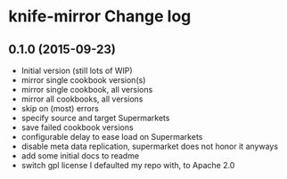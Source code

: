 # knife-mirror Change log

## 0.1.0 (2015-09-23)

- Initial version (still lots of WIP)
- mirror single cookbook version(s)
- mirror single cookbook, all versions
- mirror all cookbooks, all versions
- skip on (most) errors
- specify source and target Supermarkets
- save failed cookbook versions
- configurable delay to ease load on Supermarkets
- disable meta data replication, supermarket does not honor it anyways
- add some initial docs to readme
- switch gpl license I defaulted my repo with, to Apache 2.0
